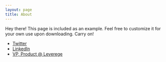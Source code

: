 ```yaml
---
layout: page
title: About
---
```


<p class="message">
  Hey there! This page is included as an example. Feel free to customize it for your own use upon downloading. Carry on!
</p>


* [Twitter](http://twitter.com/mquirion)
* [LinkedIn](https://www.linkedin.com/in/quirion)
* [VP, Product @ Leverege](http://www.leverege.com)



